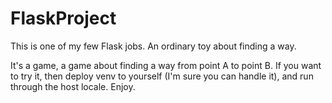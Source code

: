 # FlaskProject
This is one of my few Flask jobs. An ordinary toy about finding a way.

It's a game, a game about finding a way from point A to point B.
If you want to try it, then deploy venv to yourself (I'm sure you can handle it), and run through the host locale. Enjoy.
